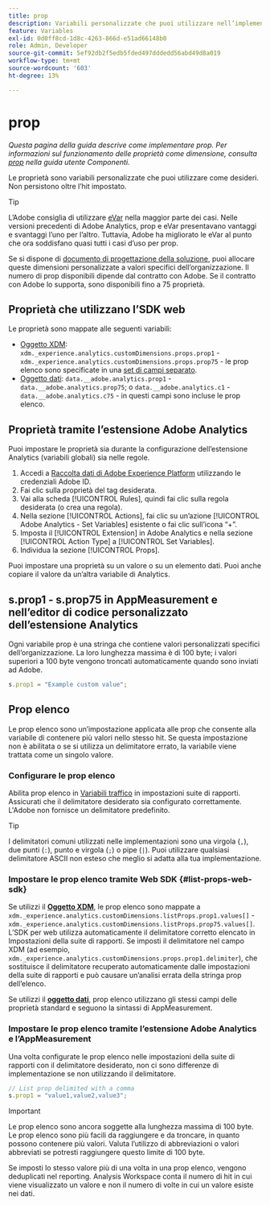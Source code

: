 ```yaml
---
title: prop
description: Variabili personalizzate che puoi utilizzare nell’implementazione.
feature: Variables
exl-id: 0d0ff8cd-1d8c-4263-866d-e51ad66148b0
role: Admin, Developer
source-git-commit: 5ef92db2f5edb5fded497dddedd56abd49d8a019
workflow-type: tm+mt
source-wordcount: '603'
ht-degree: 13%

---
```


# prop

*Questa pagina della guida descrive come implementare prop. Per informazioni sul funzionamento delle proprietà come dimensione, consulta [prop](/help/components/dimensions/prop.md) nella guida utente Componenti.*

Le proprietà sono variabili personalizzate che puoi utilizzare come desideri. Non persistono oltre l’hit impostato.

>[!TIP]
>
>L’Adobe consiglia di utilizzare [eVar](evar.md) nella maggior parte dei casi. Nelle versioni precedenti di Adobe Analytics, prop e eVar presentavano vantaggi e svantaggi l’uno per l’altro. Tuttavia, Adobe ha migliorato le eVar al punto che ora soddisfano quasi tutti i casi d’uso per prop.

Se si dispone di [documento di progettazione della soluzione](/help/implement/prepare/solution-design.md), puoi allocare queste dimensioni personalizzate a valori specifici dell’organizzazione. Il numero di prop disponibili dipende dal contratto con Adobe. Se il contratto con Adobe lo supporta, sono disponibili fino a 75 proprietà.

## Proprietà che utilizzano l’SDK web

Le proprietà sono mappate alle seguenti variabili:

* [Oggetto XDM](/help/implement/aep-edge/xdm-var-mapping.md): `xdm._experience.analytics.customDimensions.props.prop1` - `xdm._experience.analytics.customDimensions.props.prop75` - le prop elenco sono specificate in una [set di campi separato](#list-props-web-sdk).
* [Oggetto dati](/help/implement/aep-edge/data-var-mapping.md): `data.__adobe.analytics.prop1` - `data.__adobe.analytics.prop75`; o `data.__adobe.analytics.c1` - `data.__adobe.analytics.c75` - in questi campi sono incluse le prop elenco.

## Proprietà tramite l’estensione Adobe Analytics

Puoi impostare le proprietà sia durante la configurazione dell’estensione Analytics (variabili globali) sia nelle regole.

1. Accedi a [Raccolta dati di Adobe Experience Platform](https://experience.adobe.com/data-collection) utilizzando le credenziali Adobe ID.
2. Fai clic sulla proprietà del tag desiderata.
3. Vai alla scheda [!UICONTROL Rules], quindi fai clic sulla regola desiderata (o crea una regola).
4. Nella sezione [!UICONTROL Actions], fai clic su un’azione [!UICONTROL Adobe Analytics - Set Variables] esistente o fai clic sull’icona “+”.
5. Imposta il [!UICONTROL Extension] in Adobe Analytics e nella sezione [!UICONTROL Action Type] a [!UICONTROL Set Variables].
6. Individua la sezione [!UICONTROL Props].

Puoi impostare una proprietà su un valore o su un elemento dati. Puoi anche copiare il valore da un’altra variabile di Analytics.

## s.prop1 - s.prop75 in AppMeasurement e nell’editor di codice personalizzato dell’estensione Analytics

Ogni variabile prop è una stringa che contiene valori personalizzati specifici dell’organizzazione. La loro lunghezza massima è di 100 byte; i valori superiori a 100 byte vengono troncati automaticamente quando sono inviati ad Adobe.

```js
s.prop1 = "Example custom value";
```

## Prop elenco

Le prop elenco sono un’impostazione applicata alle prop che consente alla variabile di contenere più valori nello stesso hit. Se questa impostazione non è abilitata o se si utilizza un delimitatore errato, la variabile viene trattata come un singolo valore.

### Configurare le prop elenco

Abilita prop elenco in [Variabili traffico](/help/admin/admin/c-manage-report-suites/c-edit-report-suites/c-traffic-variables/traffic-var.md) in impostazioni suite di rapporti. Assicurati che il delimitatore desiderato sia configurato correttamente. L&#39;Adobe non fornisce un delimitatore predefinito.

>[!TIP]
>
>I delimitatori comuni utilizzati nelle implementazioni sono una virgola (`,`), due punti (`:`), punto e virgola (`;`) o pipe (`|`). Puoi utilizzare qualsiasi delimitatore ASCII non esteso che meglio si adatta alla tua implementazione.

### Impostare le prop elenco tramite Web SDK {#list-props-web-sdk}

Se utilizzi il [**Oggetto XDM**](/help/implement/aep-edge/xdm-var-mapping.md), le prop elenco sono mappate a `xdm._experience.analytics.customDimensions.listProps.prop1.values[]` - `xdm._experience.analytics.customDimensions.listProps.prop75.values[]`. L’SDK per web utilizza automaticamente il delimitatore corretto elencato in Impostazioni della suite di rapporti. Se imposti il delimitatore nel campo XDM (ad esempio, `xdm._experience.analytics.customDimensions.props.prop1.delimiter`), che sostituisce il delimitatore recuperato automaticamente dalle impostazioni della suite di rapporti e può causare un’analisi errata della stringa prop dell’elenco.

Se utilizzi il [**oggetto dati**](/help/implement/aep-edge/data-var-mapping.md), prop elenco utilizzano gli stessi campi delle proprietà standard e seguono la sintassi di AppMeasurement.

### Impostare le prop elenco tramite l’estensione Adobe Analytics e l’AppMeasurement

Una volta configurate le prop elenco nelle impostazioni della suite di rapporti con il delimitatore desiderato, non ci sono differenze di implementazione se non utilizzando il delimitatore.

```js
// List prop delimited with a comma
s.prop1 = "value1,value2,value3";
```

>[!IMPORTANT]
>
>Le prop elenco sono ancora soggette alla lunghezza massima di 100 byte. Le prop elenco sono più facili da raggiungere e da troncare, in quanto possono contenere più valori. Valuta l’utilizzo di abbreviazioni o valori abbreviati se potresti raggiungere questo limite di 100 byte.

Se imposti lo stesso valore più di una volta in una prop elenco, vengono deduplicati nel reporting. Analysis Workspace conta il numero di hit in cui viene visualizzato un valore e non il numero di volte in cui un valore esiste nei dati.
